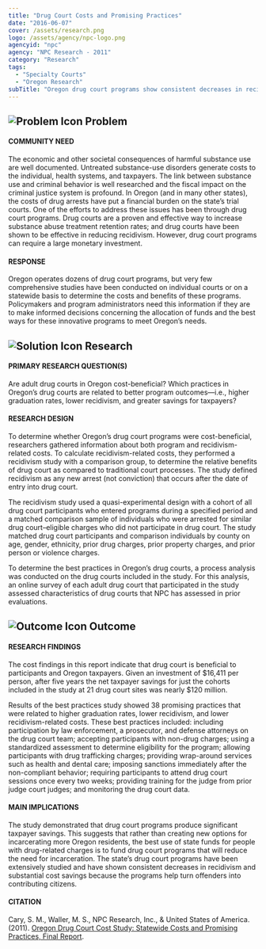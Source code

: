 ```yaml
---
title: "Drug Court Costs and Promising Practices"
date: "2016-06-07"
cover: /assets/research.png
logo: /assets/agency/npc-logo.png
agencyid: "npc"
agency: "NPC Research - 2011"
category: "Research"
tags:
  - "Specialty Courts"
  - "Oregon Research"
subTitle: "Oregon drug court programs show consistent decreases in recidivism and substantial cost savings."
---
```


## ![Problem Icon](https://github.com/google/material-design-icons/raw/master/alert/1x_web/ic_error_outline_black_48dp.png "Problem") Problem

#### COMMUNITY NEED

The economic and other societal consequences of harmful substance use are well documented. Untreated substance-use disorders generate costs to the individual, health systems, and taxpayers. The link between substance use and criminal behavior is well researched and the fiscal impact on the criminal justice system is profound. In Oregon (and in many other states), the costs of drug arrests have put a financial burden on the state’s trial courts. One of the efforts to address these issues has been through drug court programs. Drug courts are a proven and effective way to increase substance abuse treatment retention rates; and drug courts have been shown to be effective in reducing recidivism. However, drug court programs can require a large monetary investment.

#### RESPONSE

Oregon operates dozens of drug court programs, but very few comprehensive studies have been conducted on individual courts or on a statewide basis to determine the costs and benefits of these programs. Policymakers and program administrators need this information if they are to make informed decisions concerning the allocation of funds and the best ways for these innovative programs to meet Oregon’s needs.

## ![Solution Icon](https://github.com/google/material-design-icons/raw/master/action/1x_web/ic_lightbulb_outline_black_48dp.png "Solution") Research

#### PRIMARY RESEARCH QUESTION(S)

Are adult drug courts in Oregon cost-beneficial? Which practices in Oregon’s drug courts are related to better program outcomes—i.e., higher graduation rates, lower recidivism, and greater savings for taxpayers?

#### RESEARCH DESIGN

To determine whether Oregon’s drug court programs were cost-beneficial, researchers gathered information about both program and recidivism-related costs. To calculate recidivism-related costs, they performed a recidivism study with a comparison group, to determine the relative benefits of drug court as compared to traditional court processes. The study defined recidivism as any new arrest (not conviction) that occurs after the date of entry into drug court.

The recidivism study used a quasi-experimental design with a cohort of all drug court participants who entered programs during a specified period and a matched comparison sample of individuals who were arrested for similar drug court–eligible charges who did not participate in drug court. The study matched drug court participants and comparison individuals by county on age, gender, ethnicity, prior drug charges, prior property charges, and prior person or violence charges.

To determine the best practices in Oregon’s drug courts, a process analysis was conducted on the drug courts included in the study. For this analysis, an online survey of each adult drug court that participated in the study assessed characteristics of drug courts that NPC has assessed in prior evaluations.

## ![Outcome Icon](https://github.com/google/material-design-icons/raw/master/action/1x_web/ic_view_list_black_48dp.png "Outcome") Outcome

#### RESEARCH FINDINGS

The cost findings in this report indicate that drug court is beneficial to participants and Oregon taxpayers. Given an investment of $16,411 per person, after five years the net taxpayer savings for just the cohorts included in the study at 21 drug court sites was nearly $120 million.

Results of the best practices study showed 38 promising practices that were related to higher graduation rates, lower recidivism, and lower recidivism-related costs. These best practices included: including participation by law enforcement, a prosecutor, and defense attorneys on the drug court team; accepting participants with non-drug charges; using a standardized assessment to determine eligibility for the program; allowing participants with drug trafficking charges; providing wrap-around services such as health and dental care; imposing sanctions immediately after the non-compliant behavior; requiring participants to attend drug court sessions once every two weeks; providing training for the judge from prior judge court judges; and monitoring the drug court data.

#### MAIN IMPLICATIONS

The study demonstrated that drug court programs produce significant taxpayer savings. This suggests that rather than creating new options for incarcerating more Oregon residents, the best use of state funds for people with drug-related charges is to fund drug court programs that will reduce the need for incarceration. The state’s drug court programs have been extensively studied and have shown consistent decreases in recidivism and substantial cost savings because the programs help turn offenders into contributing citizens.

#### CITATION

Cary, S. M., Waller, M. S., NPC Research, Inc., & United States of America. (2011). [Oregon Drug Court Cost Study: Statewide Costs and Promising Practices, Final Report](http://npcresearch.com/wp-content/uploads/ORDC_BJA_Cost_and_Best_Practices_Final_Rerelease_03112.pdf).
